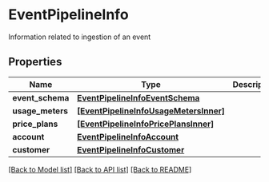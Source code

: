 # EventPipelineInfo

Information related to ingestion of an event

## Properties
Name | Type | Description | Notes
------------ | ------------- | ------------- | -------------
**event_schema** | [**EventPipelineInfoEventSchema**](EventPipelineInfoEventSchema.md) |  | [optional] 
**usage_meters** | [**[EventPipelineInfoUsageMetersInner]**](EventPipelineInfoUsageMetersInner.md) |  | [optional] 
**price_plans** | [**[EventPipelineInfoPricePlansInner]**](EventPipelineInfoPricePlansInner.md) |  | [optional] 
**account** | [**EventPipelineInfoAccount**](EventPipelineInfoAccount.md) |  | [optional] 
**customer** | [**EventPipelineInfoCustomer**](EventPipelineInfoCustomer.md) |  | [optional] 

[[Back to Model list]](../README.md#documentation-for-models) [[Back to API list]](../README.md#documentation-for-api-endpoints) [[Back to README]](../README.md)


